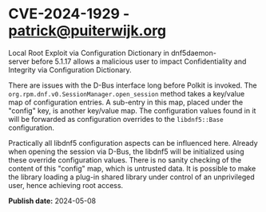 # CVE-2024-1929 - patrick@puiterwijk.org

Local Root Exploit via Configuration Dictionary  in dnf5daemon-server before 5.1.17 allows a malicious user to impact Confidentiality and Integrity via Configuration Dictionary.

There are issues with the D-Bus interface long before Polkit is invoked. The `org.rpm.dnf.v0.SessionManager.open_session` method takes a key/value map of configuration entries. A sub-entry in this map, placed under the "config" key, is another key/value map. The configuration values found in it will be forwarded as configuration overrides to the `libdnf5::Base` configuration. 

Practically all libdnf5 configuration aspects can be influenced here. Already when opening the session via D-Bus, the libdnf5 will be initialized using these override configuration values. There is no sanity checking of the content of this "config" map, which is untrusted data. It is possible to make the library loading a plug-in shared library under control of an unprivileged user, hence achieving root access. 



**Publish date:** 2024-05-08
